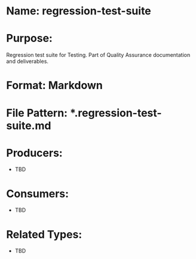 # Name: regression-test-suite

# Purpose:
Regression test suite for Testing. Part of Quality Assurance documentation and deliverables.

# Format: Markdown

# File Pattern: *.regression-test-suite.md

# Producers:
- TBD

# Consumers:
- TBD

# Related Types:
- TBD
